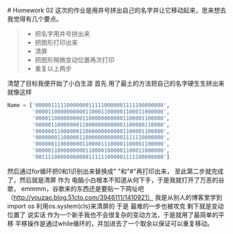 # Homework 02
这次的作业是用井号拼出自己的名字并让它移动起来，思来想去我觉得有几个要点。
> * 把名字用井号拼出来
> * 把图形打印出来
> * 清屏
> * 把图形稍微变动位置再次打印
> * 重复以上两步

清楚了目标我便开始了小白生涯
首先 用了最土的方法把自己的名字硬生生拼出来就像这样
```python
Name = ['00000111110000000111110000001111100000000',
        '00001100000000001100011000001100011000000',
        '00001100000000011000000000001100001100000',
        '00000110000000110000000000001100000110000',
        '00000011000000110000000000001100001100000',
        '00000001100000110000000000001111110000000',
        '00000011000000011000011100001100001100000',
        '00000110000000001100001000001100011000000',
        '00111100000000000111111000001111100000000']
```
然后通过for循环把0和1识别出来替换成" "和"#"再打印出来，
至此第二步就完成了，然后就是清屏
作为 电脑小白根本不知道从何下手，于是我就打开了万恶的谷歌，
emmmm，谷歌来的东西还是要贴一下网址吧（http://youzao.blog.51cto.com/3946111/1410921）
我是从别人的博客里学到import os 利用os.system(cls)来清屏的
于是 最难的一步也被攻克
剩下就是变动位置了
说实话 作为一个新手我也不会很复杂的变动方法，于是就用了最简单的平移
平移操作是通过while循环的，并加进去了一个取余以保证可以重复移动。
